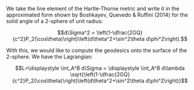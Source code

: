 We take the line element of the Hartle-Thorne metric and write it in the approximated form shown by Boshkayev, Quevedo & Ruffini (2014) for the solid angle of a 2-sphere of unit radius:

$$d\Sigma^2 = \left(1-\dfrac{2GQ}{c^2}P_2(\cos\theta)\right)\left(d\theta^2+\sin^2\theta d\phi^2\right).$$

With this, we would like to compute the geodesics onto the surface of the 2-sphere. We have the Lagrangian:

$$L=\displaystyle \int_A^B d\Sigma = \displaystyle \int_A^B  d\lambda \sqrt{\left(1-\dfrac{2GQ}{c^2}P_2(\cos\theta)\right)\left(d\theta^2+\sin^2\theta d\phi^2\right)}$$
